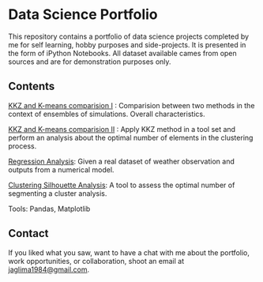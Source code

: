 # Data Science Portfolio

This repository contains a portfolio of data science projects completed by me for self learning, hobby purposes and side-projects. It is presented in the form of iPython Notebooks. All dataset available cames from open sources and are for demonstration purposes only.

## Contents

[KKZ and K-means comparision I](https://github.com/jaglima/jupyter_studies/blob/master/kkz_kmeans_comparision_I.ipynb) : Comparision between two methods in the context of ensembles of simulations. Overall characteristics.


[KKZ and K-means comparision II](https://github.com/jaglima/jupyter_studies/blob/master/kkz_kmeans_comparision_II.ipynb) : Apply KKZ method in a tool set and perform an analysis about the optimal number of elements in the clustering process.


[Regression Analysis](https://github.com/jaglima/jupyter_studies/blob/master/regression_test.ipynb): Given a real dataset of weather observation and outputs from a numerical model.

[Clustering Silhouette Analysis](https://github.com/jaglima/jupyter_studies/blob/master/plot_kmeans_silhouette_analysis.ipynb): A tool to assess the optimal number of segmenting a cluster analysis.

Tools: Pandas, Matplotlib


## Contact
If you liked what you saw, want to have a chat with me about the portfolio, work opportunities, or collaboration, shoot an email at jaglima1984@gmail.com.

